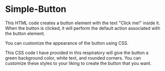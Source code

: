 # Simple-Button

This HTML code creates a button element with the text "Click me!" inside it. When the button is clicked, it will perform the default action associated with the button element.

You can customize the appearance of the button using CSS.

This CSS code I have provided in this respiratory will give the button a green background color, white text, and rounded corners. You can customize these styles to your liking to create the button that you want.
